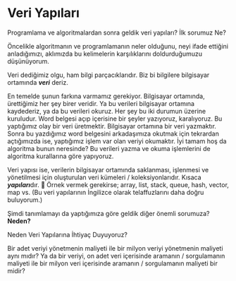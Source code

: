 # Veri Yapıları

Programlama ve algoritmalardan sonra geldik veri yapıları? İlk sorumuz Ne?

Öncelikle algoritmanın ve programlamanın neler olduğunu, neyi ifade ettiğini anladığımızı, aklımızda bu kelimelerin karşılıklarını doldurduğumuzu düşünüyorum.

Veri dediğimiz olgu, ham bilgi parçacıklarıdır. Biz bi bilgilere bilgisayar ortamında ***veri*** deriz.

En temelde şunun farkına varmamız gerekiyor. Bilgisayar ortamında, ürettiğimiz her şey birer veridir. Ya bu verileri bilgisayar ortamına kaydederiz, ya da bu verileri okuruz. Her şey bu iki durumun üzerine kuruludur. Word belgesi açıp içerisine bir şeyler yazıyoruz, karalıyoruz. Bu yaptığımız olay bir veri üretmektir. Bilgisayar ortamına bir veri yazmaktır. Sonra bu yazdığımız word belgesini arkadaşımıza okutmak için tekrardan açtığımızda ise, yaptığımız işlem var olan veriyi okumaktır. İyi tamam hoş da algoritma bunun neresinde? Bu verileri yazma ve okuma işlemlerini de algoritma kurallarına göre yapıyoruz.

Veri yapısı ise, verilerin bilgisayar ortamında saklanması, işlenmesi ve yönetilmesi için oluşturulan veri kümeleri / koleksiyonlarıdır. Kısaca ***yapıları***dır. 🙂 Örnek vermek gerekirse; array, list, stack, queue, hash, vector, map vs. (Bu veri yapılarının İngilizce olarak telaffuzlarını daha doğru buluyorum.)

Şimdi tanımlamayı da yaptığımıza göre geldik diğer önemli sorumuza? **Neden?**

Neden Veri Yapılarına İhtiyaç Duyuyoruz?

Bir adet veriyi yönetmenin maliyeti ile bir milyon veriyi yönetmenin maliyeti aynı mıdır? Ya da bir veriyi, on adet veri içerisinde aramanın / sorgulamanın maliyeti ile bir milyon veri içerisinde aramanın / sorgulamanın maliyeti bir midir?
